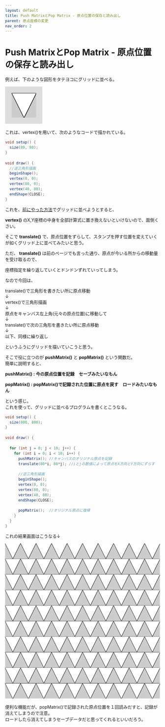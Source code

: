 ```yaml
---
layout: default
title: Push MatrixとPop Matrix - 原点位置の保存と読み出し
parent: 原点座標の変更
nav_order: 2
---
```


# Push MatrixとPop Matrix - 原点位置の保存と読み出し

例えば、下のような図形をタテヨコにグリッドに並べる。

<img src="../assets/pop_push_matrix01.png" alt="hi" class="inline"/>


これは、vertex()を用いて、次のようなコードで描かれている。


```java
void setup() {
  size(80, 80);
}

void draw() {
  //逆三角形描画
  beginShape();
  vertex(0, 0);
  vertex(80, 0);
  vertex(40, 80);
  endShape(CLOSE);
}
```

これを、[前にやった方法](../animation/animation01for.md)でグリッドに並べようとすると、

**vertex()** のX,Y座標の中身を全部計算式に置き換えないといけないので、面倒くさい。

そこで **translate()** で、原点位置をずらして、スタンプを押す位置を変えていくが如くグリッド上に並べてみたいと思う。

ただ、 **translate()** は前のページでも言った通り、原点が今いる所からの移動量を受け取るので、

座標指定を繰り返していくとドンドンずれていってしまう。

なので今回は、

translate()で三角形を書きたい所に原点移動<br>
↓<br>
vertex()で三角形描画<br>
↓<br>
原点をキャンバス左上角(元々の原点位置)に移動して<br>
↓<br>
translate()で次の三角形を書きたい所に原点移動<br>
↓<br>
以下、同様に繰り返し

というふうにグリッドを描いていこうと思う。

そこで役に立つのが **pushMatrix()** と **popMatrix()** という関数だ。<br>
簡単に説明すると、

**pushMatrix() : 今の原点位置を記録　セーブみたいなもん**

**popMatrix() : popMatrix()で記録された位置に原点を戻す　ロードみたいなもん**

という感じ。<br>
これを使って、グリッドに並べるプログラムを書くとこうなる。

```java
void setup() {
  size(800, 800);
}

void draw() {

  for (int j = 0; j < 10; j++) {
    for (int i = 0; i < 10; i++) {
      pushMatrix(); //キャンバスのオリジナル原点を記録
      translate(80*i, 80*j); //iとjの数値によって原点をX方向とY方向にずらす

      //逆三角形描画
      beginShape();
      vertex(0, 0);
      vertex(80, 0);
      vertex(40, 80);
      endShape(CLOSE);

      popMatrix();  //オリジナル原点に復帰
    }
  }
}
```

これの結果画面はこうなる↓

<img src="../assets/pop_push_matrix02.png" alt="hi" class="inline"/>

便利な機能だが、popMatrix()で記録された原点位置を１回読みだすと、記録が消えてしまうので注意。<br>
ロードしたら消えてしまうセーブデータだと思ってくれるといいだろう。<br>